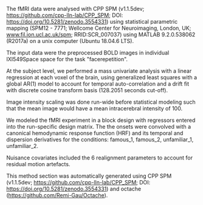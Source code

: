 The fMRI data were analysed with CPP SPM (v1.1.5dev;
https://github.com/cpp-lln-lab/CPP_SPM; DOI:
https://doi.org/10.5281/zenodo.3554331) using statistical parametric mapping
(SPM12 - 7771; Wellcome Center for Neuroimaging, London, UK;
www.fil.ion.ucl.ac.uk/spm; RRID:SCR_007037) using MATLAB 9.2.0.538062 (R2017a)
on a unix computer (Ubuntu 18.04.6 LTS).

The input data were the preprocessed BOLD images in individual IXI549Space space
for the task "facerepetition".

At the subject level, we performed a mass univariate analysis with a linear
regression at each voxel of the brain, using generalized least squares with a
global AR(1) model to account for temporal auto-correlation and a drift fit with
discrete cosine transform basis (128.2051 seconds cut-off).

Image intensity scaling was done run-wide before statistical modeling such that
the mean image would have a mean intracerebral intensity of 100.

We modeled the fMRI experiment in a block design with regressors entered into
the run-specific design matrix. The the onsets
were convolved with a canonical hemodynamic response function (HRF) and its
temporal and dispersion derivatives for the conditions: famous_1, famous_2,
unfamiliar_1, unfamiliar_2.

Nuisance covariates included the 6 realignment parameters to account for
residual motion artefacts.

This method section was automatically generated using CPP SPM (v1.1.5dev;
https://github.com/cpp-lln-lab/CPP_SPM; DOI:
https://doi.org/10.5281/zenodo.3554331) and octache
(https://github.com/Remi-Gau/Octache).
